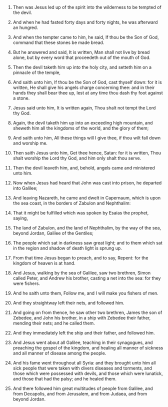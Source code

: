 1. Then was Jesus led up of the spirit into the wilderness to be
tempted of the devil.

2. And when he had fasted forty days and forty nights, he was
afterward an hungred.

3. And when the tempter came to him, he said, If thou be the Son of
God, command that these stones be made bread.

4. But he answered and said, It is written, Man shall not live by
bread alone, but by every word that proceedeth out of the mouth of
God.

5. Then the devil taketh him up into the holy city, and setteth him
on a pinnacle of the temple,

6. And saith unto him, If thou be the
Son of God, cast thyself down: for it is written, He shall give his
angels charge concerning thee: and in their hands they shall bear thee
up, lest at any time thou dash thy foot against a stone.

7. Jesus said unto him, It is written again, Thou shalt not tempt the
Lord thy God.

8. Again, the devil taketh him up into an exceeding high mountain,
and sheweth him all the kingdoms of the world, and the glory of them;

9. And saith unto him, All these things will I give thee, if thou
wilt fall down and worship me.

10. Then saith Jesus unto him, Get thee hence, Satan: for it is
written, Thou shalt worship the Lord thy God, and him only shalt thou
serve.

11. Then the devil leaveth him, and, behold, angels came and
ministered unto him.

12. Now when Jesus had heard that John was cast into prison, he
departed into Galilee;

13. And leaving Nazareth, he came and dwelt in
Capernaum, which is upon the sea coast, in the borders of Zabulon and
Nephthalim:

14. That it might be fulfilled which was spoken by Esaias
the prophet, saying,

15. The land of Zabulon, and the land of
Nephthalim, by the way of the sea, beyond Jordan, Galilee of the
Gentiles;

16. The people which sat in darkness saw great light; and
to them which sat in the region and shadow of death light is sprung
up.

17. From that time Jesus began to preach, and to say, Repent: for the
kingdom of heaven is at hand.

18. And Jesus, walking by the sea of Galilee, saw two brethren, Simon
called Peter, and Andrew his brother, casting a net into the sea: for
they were fishers.

19. And he saith unto them, Follow me, and I will make you fishers of
men.

20. And they straightway left their nets, and followed him.

21. And going on from thence, he saw other two brethren, James the
son of Zebedee, and John his brother, in a ship with Zebedee their
father, mending their nets; and he called them.

22. And they immediately left the ship and their father, and followed
him.

23. And Jesus went about all Galilee, teaching in their synagogues,
and preaching the gospel of the kingdom, and healing all manner of
sickness and all manner of disease among the people.

24. And his fame went throughout all Syria: and they brought unto him
all sick people that were taken with divers diseases and torments, and
those which were possessed with devils, and those which were lunatick,
and those that had the palsy; and he healed them.

25. And there followed him great multitudes of people from Galilee,
and from Decapolis, and from Jerusalem, and from Judaea, and from
beyond Jordan.